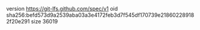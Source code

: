 version https://git-lfs.github.com/spec/v1
oid sha256:befd573d9a2539aba03a3e4172feb3d7f545df170739e218602289182f20e291
size 36019
